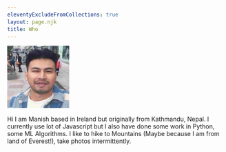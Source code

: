 ```yaml
---
eleventyExcludeFromCollections: true
layout: page.njk
title: Who
---
```


![manish](/assets//images//sidebar_profile.jpg)

Hi I am Manish based in Ireland but originally from Kathmandu, Nepal. I currently use lot of Javascript but I also have done some work in Python, some ML Algorithms. I like to hike to Mountains (Maybe because I am from land of Everest!), take photos intermittently.